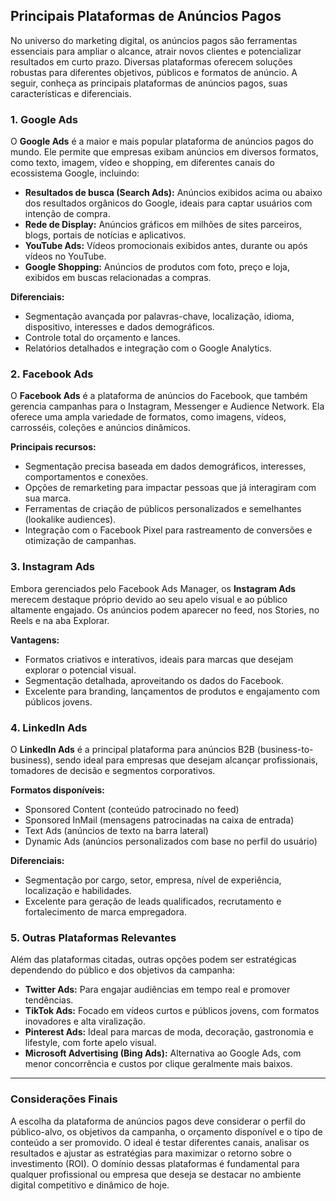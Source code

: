 
## Principais Plataformas de Anúncios Pagos

No universo do marketing digital, os anúncios pagos são ferramentas essenciais para ampliar o alcance, atrair novos clientes e potencializar resultados em curto prazo. Diversas plataformas oferecem soluções robustas para diferentes objetivos, públicos e formatos de anúncio. A seguir, conheça as principais plataformas de anúncios pagos, suas características e diferenciais.

### 1. Google Ads

O **Google Ads** é a maior e mais popular plataforma de anúncios pagos do mundo. Ele permite que empresas exibam anúncios em diversos formatos, como texto, imagem, vídeo e shopping, em diferentes canais do ecossistema Google, incluindo:

- **Resultados de busca (Search Ads):** Anúncios exibidos acima ou abaixo dos resultados orgânicos do Google, ideais para captar usuários com intenção de compra.
- **Rede de Display:** Anúncios gráficos em milhões de sites parceiros, blogs, portais de notícias e aplicativos.
- **YouTube Ads:** Vídeos promocionais exibidos antes, durante ou após vídeos no YouTube.
- **Google Shopping:** Anúncios de produtos com foto, preço e loja, exibidos em buscas relacionadas a compras.

**Diferenciais:**
- Segmentação avançada por palavras-chave, localização, idioma, dispositivo, interesses e dados demográficos.
- Controle total do orçamento e lances.
- Relatórios detalhados e integração com o Google Analytics.

### 2. Facebook Ads

O **Facebook Ads** é a plataforma de anúncios do Facebook, que também gerencia campanhas para o Instagram, Messenger e Audience Network. Ela oferece uma ampla variedade de formatos, como imagens, vídeos, carrosséis, coleções e anúncios dinâmicos.

**Principais recursos:**
- Segmentação precisa baseada em dados demográficos, interesses, comportamentos e conexões.
- Opções de remarketing para impactar pessoas que já interagiram com sua marca.
- Ferramentas de criação de públicos personalizados e semelhantes (lookalike audiences).
- Integração com o Facebook Pixel para rastreamento de conversões e otimização de campanhas.

### 3. Instagram Ads

Embora gerenciados pelo Facebook Ads Manager, os **Instagram Ads** merecem destaque próprio devido ao seu apelo visual e ao público altamente engajado. Os anúncios podem aparecer no feed, nos Stories, no Reels e na aba Explorar.

**Vantagens:**
- Formatos criativos e interativos, ideais para marcas que desejam explorar o potencial visual.
- Segmentação detalhada, aproveitando os dados do Facebook.
- Excelente para branding, lançamentos de produtos e engajamento com públicos jovens.

### 4. LinkedIn Ads

O **LinkedIn Ads** é a principal plataforma para anúncios B2B (business-to-business), sendo ideal para empresas que desejam alcançar profissionais, tomadores de decisão e segmentos corporativos.

**Formatos disponíveis:**
- Sponsored Content (conteúdo patrocinado no feed)
- Sponsored InMail (mensagens patrocinadas na caixa de entrada)
- Text Ads (anúncios de texto na barra lateral)
- Dynamic Ads (anúncios personalizados com base no perfil do usuário)

**Diferenciais:**
- Segmentação por cargo, setor, empresa, nível de experiência, localização e habilidades.
- Excelente para geração de leads qualificados, recrutamento e fortalecimento de marca empregadora.

### 5. Outras Plataformas Relevantes

Além das plataformas citadas, outras opções podem ser estratégicas dependendo do público e dos objetivos da campanha:

- **Twitter Ads:** Para engajar audiências em tempo real e promover tendências.
- **TikTok Ads:** Focado em vídeos curtos e públicos jovens, com formatos inovadores e alta viralização.
- **Pinterest Ads:** Ideal para marcas de moda, decoração, gastronomia e lifestyle, com forte apelo visual.
- **Microsoft Advertising (Bing Ads):** Alternativa ao Google Ads, com menor concorrência e custos por clique geralmente mais baixos.

---

### Considerações Finais

A escolha da plataforma de anúncios pagos deve considerar o perfil do público-alvo, os objetivos da campanha, o orçamento disponível e o tipo de conteúdo a ser promovido. O ideal é testar diferentes canais, analisar os resultados e ajustar as estratégias para maximizar o retorno sobre o investimento (ROI). O domínio dessas plataformas é fundamental para qualquer profissional ou empresa que deseja se destacar no ambiente digital competitivo e dinâmico de hoje.
```